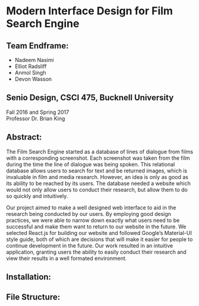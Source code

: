 Modern Interface Design for Film Search Engine
==============================================

Team Endframe:  
--------------
* Nadeem Nasimi  
* Elliot Radsliff  
* Anmol Singh  
* Devon Wasson  

Senio Design, CSCI 475, Bucknell University  
-------------------------------------------
Fall 2016 and Spring 2017  
Professor Dr. Brian King  

Abstract:
---------
The Film Search Engine started as a database of lines of dialogue from films with a corresponding screenshot. Each screenshot was taken from the film during the time the line of dialogue was being spoken. This relational database allows users to search for text and be returned images, which is invaluable in film and media research. However, an idea is only as good as its ability to be reached by its users. The database needed a website which would not only allow users to conduct their research, but allow them to do so quickly and intuitively. 

Our project aimed to make a well designed web interface to aid in the research being conducted by our users. By employing good design practices, we were able to narrow down exactly what users need to be successful and make them want to return to our website in the future. We selected React.js for building our website and followed Google’s Material-UI style guide, both of which are decisions that will make it easier for people to continue development in the future. Our work resulted in an intuitive application, granting users the ability to easily conduct their research and view their results in a well formated environment. 

Installation:
-------------

File Structure:
---------------
